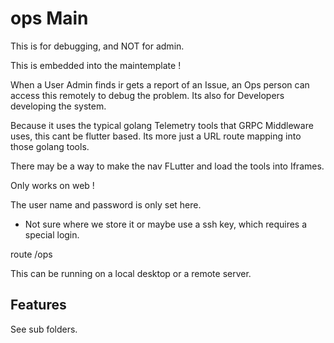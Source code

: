 # ops Main

This is for debugging, and NOT for admin.

This is embedded into the maintemplate !

When a User Admin finds ir gets a report of an Issue, an Ops person can access this remotely to debug the problem.
Its also for Developers developing the system.

Because it uses the typical golang Telemetry tools that GRPC Middleware uses, this cant be flutter based.
Its more just a URL route mapping into those golang tools.

There may be a way to make the nav FLutter and load the tools into Iframes.

Only works on web !

The user name and password is only set here.
- Not sure where we store it or maybe use a ssh key, which requires a special login.

route /ops

This can be running on a local desktop or a remote server.

## Features

See sub folders.
